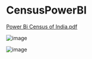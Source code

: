 # CensusPowerBI
[Power Bi Census of India.pdf](https://github.com/DeepDaw/CensusPowerBI/files/12610507/Power.Bi.Census.of.India.pdf)

![image](https://github.com/DeepDaw/CensusPowerBI/assets/143922292/004e5e60-7a8d-4c09-aa65-e85799b9fb7f)


![image](https://github.com/DeepDaw/CensusPowerBI/assets/143922292/1651f978-e91a-4d02-bf88-23c9c2a7a8f7)


